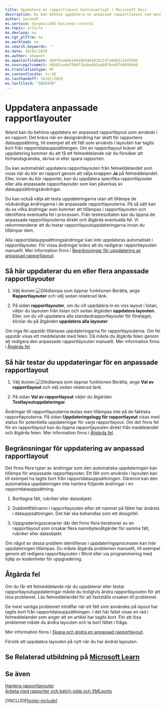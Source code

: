 ```yaml
---
title: Uppdatera en rapportlayout kontinuerligt | Microsoft Docs
description: Du kan behöva uppdatera en anpassad rapportlayout som används i en rapport. Det krävs när en designändring har skett för rapportens datauppsättning, till exempel att ett fält som används i layouten har tagits bort från rapportdatauppsättningen.
author: SorenGP
ms.service: dynamics365-business-central
ms.topic: article
ms.devlang: na
ms.tgt_pltfrm: na
ms.workload: na
ms.search.keywords: ''
ms.date: 10/01/2020
ms.author: edupont
ms.openlocfilehash: de9f82e0de16649b9481018213fa048313d4fb96
ms.sourcegitcommit: ddbb5cede750df1baba4b3eab8fbed6744b5b9d6
ms.translationtype: HT
ms.contentlocale: sv-SE
ms.lasthandoff: 10/01/2020
ms.locfileid: "3925478"
---
```

# <a name="update-custom-report-layouts"></a>Uppdatera anpassade rapportlayouter
Ibland kan du behöva uppdatera en anpassad rapportlayout som används i en rapport. Det krävs när en designändring har skett för rapportens datauppsättning, till exempel att ett fält som används i layouten har tagits bort från rapportdatauppsättningen. Om en rapportlayout kräver att uppdatering kommer du att få ett felmeddelande när du försöker att förhandsgranska, skriva ut eller spara rapporten.  

Du kan automatiskt uppdatera rapportlayouten från felmeddelandet som visas när du kör en rapport genom att välja knappen **Ja** på felmeddelandet. Eller, innan du kör rapporter, kan du uppdatera specifika rapportlayouter eller alla anpassade rapportlayouter som kan påverkas av datauppsättningsändringar.  

Du kan också välja att testa uppdateringarna utan att tillämpa de nödvändiga ändringarna i de anpassade rapportlayouterna. På så sätt kan du se vilka ändringar som kommer att tillämpas i rapportlayouten och identifiera eventuella fel i processen. Från testresultaten kan du öppna de anpassade rapportlayouterna direkt och åtgärda eventuella fel. Vi rekommenderar att du testar rapportlayoutuppdateringarna innan du tillämpar dem.  

Alla rapportdatauppsättningsändringar kan inte uppdateras automatiskt i rapportlayouter. För vissa ändringar krävs att du redigerar rapportlayouten manuellt. Mer information finns i [Begränsningar för uppdatering av anpassad rapportlayout](ui-update-report-layouts.md#UpdateLimitations).  

## <a name="to-update-one-or-more-custom-report-layouts"></a>Så här uppdaterar du en eller flera anpassade rapportlayouter  

1.  Välj ikonen ![Glödlampa som öppnar funktionen Berätta](media/ui-search/search_small.png "Berätta vad du vill göra"), ange **Rapportlayouter** och välj sedan relaterad länk.  

2.  På sidan **rapportlayouter**, om du vill uppdatera in en viss layout i listan, väljer du layouten från listan och sedan åtgärden **uppdatera layouten**. Eller, om du vill uppdatera alla standardrapportlayouter för företaget, klickar du på åtgärden **uppdatera alla layouter**.  

Om inga fel uppstår tillämpas uppdateringarna för rapportlayouterna. Om fel uppstår visas ett meddelande med felen. Då måste du åtgärda felen genom att redigera den anpassade rapportlayouten manuellt. Mer information finns i [Åtgärda fel](ui-update-report-layouts.md#FixErrors).  

## <a name="to-test-custom-report-layout-updates"></a>Så här testar du uppdateringar för en anpassade rapportlayout  

1.  Välj ikonen ![Glödlampa som öppnar funktionen Berätta](media/ui-search/search_small.png "Berätta vad du vill göra"), ange **Val av rapportlayout** och välj sedan relaterad länk.  

2.  På sidan **Val av rapportlayout** väljer du åtgärden **Testlayoutuppdateringar**.  

 Ändringar till rapportlayouterna testas men tillämpas inte på de faktiska rapportlayouterna. På sidan **Uppdateringslogg för rapportlayout** visas med status för potentiella uppdateringar för varje rapportlayout. Om det finns fel för en rapportlayout kan du öppna rapportlayouten direkt från meddelandet och åtgärda felen. Mer information finns i [Åtgärda fel](ui-update-report-layouts.md#FixErrors).  

##  <a name="limitations-of-the-custom-report-layout-update"></a><a name="UpdateLimitations"></a> Begränsningar för uppdatering av anpassad rapportlayout  
 Det finns flera typer av ändringar som den automatiska uppdateringen kan tillämpa för anpassade rapportlayouter. Ett fält som används i layouten kan till exempel ha tagits bort från rapportdatauppsättningen. Däremot kan den automatiska uppdateringen inte hantera följande ändringar i en rapportdatauppsättning.  

1.  Borttagna fält, rubriker eller dataobjekt.  

2.  Dubblettfältnamn i rapportlayouten efter att namnet på fältet har ändrats i datauppsättningen. Det här ska behandlas som ett designfel.  

3.  Uppgraderingsscenarier där det finns flera iterationer av en rapportlayout som orsakar flera namnbytesåtgärder för samma fält, rubriker eller dataobjekt.  

 Om något av dessa problem identifieras i uppdateringsprocessen kan inte uppdateringen tillämpas. Du måste åtgärda problemen manuellt, till exempel genom att redigera rapportlayouten i Word eller via programmering med hjälp av kodenheter för uppgradering.  

##  <a name="fixing-errors"></a><a name="FixErrors"></a> Åtgärda fel  
 Om du får ett felmeddelande när du uppdaterar eller testar rapportlayoutuppdateringar måste du troligtvis ändra rapportlayouten för att lösa problemet. Läs felmeddelandet för att fastställa orsaken till problemet.  

 De mest vanliga problemet inträffar när ett fält som användes på layout har tagits bort från rapportdatauppsättningen. I det här fallet visas en rad i felmeddelandet som anger att en artikel har tagits bort. För att lösa problemet måste du ändra layouten och ta bort fältet i fråga.  

 Mer information finns i [Skapa och ändra en anpassad rapportlayout](ui-how-create-custom-report-layout.md#ModifyCustomLayout).  

Försök att uppdatera layouten på nytt när du har ändrat layouten.  

## <a name="see-related-training-at-microsoft-learn"></a>Se Relaterad utbildning på [Microsoft Learn](/learn/modules/change-documents-dynamics-365-business-central/index)

## <a name="see-also"></a>Se även  
 [Hantera rapportlayouter](ui-manage-report-layouts.md)  
 [Arbeta med rapporter och batch-jobb och XMLports](ui-work-report.md)  


[!INCLUDE[footer-include](includes/footer-banner.md)]